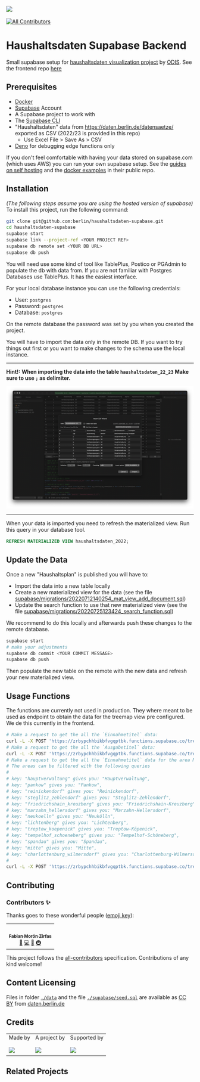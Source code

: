 ![](https://img.shields.io/badge/Built%20with%20%E2%9D%A4%EF%B8%8F-at%20Technologiestiftung%20Berlin-blue)

<!-- ALL-CONTRIBUTORS-BADGE:START - Do not remove or modify this section -->

[![All Contributors](https://img.shields.io/badge/all_contributors-1-orange.svg?style=flat-square)](#contributors-)

<!-- ALL-CONTRIBUTORS-BADGE:END -->

# Haushaltsdaten Supabase Backend

Small supabase setup for [haushaltsdaten visualization project](https://haushaltsdaten.odis-berlin.de/) by [ODIS](https://odis-berlin.de/). See the frontend repo [here](https://github.com/berlin/haushaltsdaten)

## Prerequisites

- [Docker](https://docker.com)
- [Supabase](https://supabase.com) Account
- A Supabase project to work with
- The [Supabase CLI](https://github.com/supabase/cli)
- "Haushaltsdaten" data from https://daten.berlin.de/datensaetze/ exported as CSV (2022/23 is provided in this repo)
  - Use Excel File > Save As > CSV
- [Deno](https://deno.land/) for debugging edge functions only

If you don't feel comfortable with having your data stored on supabase.com (which uses AWS) you can run your own supabase setup. See the [guides on self hosting](https://supabase.com/docs/guides/hosting/overview) and the [docker examples](https://github.com/supabase/supabase/tree/master/docker) in their public repo.

## Installation

_(The following steps assume you are using the hosted version of supabase)_ To install this project, run the following command:

```bash
git clone git@github.com:berlin/haushaltsdaten-supabase.git
cd haushaltsdaten-supabase
supabase start
supabase link --project-ref <YOUR PROJECT REF>
supabase db remote set <YOUR DB URL>
supabase db push
```

You will need use some kind of tool like TablePlus, Postico or PGAdmin to populate the db with data from. If you are not familiar with Postgres Databases use TablePlus. It has the easiest interface.

For your local database instance you can use the following credentials:

- User: `postgres`
- Password: `postgres`
- Database: `postgres`

On the remote database the password was set by you when you created the project.

You will have to import the data only in the remote DB. If you want to try things out first or you want to make changes to the schema use the local instance.

---

**Hint!:** **When importing the data into the table `haushaltsdaten_22_23` Make sure to use `;` as delimiter.**

![](./docs/tableplus-import.png)

---

When your data is imported you need to refresh the materialized view. Run this query in your database tool.

```sql
REFRESH MATERIALIZED VIEW haushaltsdaten_2022;
```

## Update the Data

Once a new "Haushaltsplan" is published you will have to:

- Import the data into a new table locally
- Create a new materialized view for the data (see the file [supabase/migrations/20220712140254_mat_view_add_document.sql](./supabase/migrations/20220712140254_mat_view_add_document.sql))
- Update the search function to use that new materialized view (see the file [supabase/migrations/20220725123424_search_function.sql](./supabase/migrations/20220725123424_search_function.sql))

We recommend to do this locally and afterwards push these changes to the remote database.

```bash
supabase start
# make your adjustments
supabase db commit <YOUR COMMIT MESSAGE>
supabase db push
```

Then populate the new table on the remote with the new data and refresh your new materialized view.

## Usage Functions

The functions are currently not used in production. They where meant to be used as endpoint to obtain the data for the treemap view pre configured. We de this currently in the frontend.

```bash
# Make a request to get the all the `Einnahmetitel` data:
curl -L -X POST 'https://zrbypchhbikbfvgqptbk.functions.supabase.co/treemap-data' -H 'Authorization: Bearer <YOUR ANON KEY HERE>'
# Make a request to get the all the `Ausgabetitel` data:
curl -L -X POST 'https://zrbypchhbikbfvgqptbk.functions.supabase.co/treemap-data?type=Ausgabetitel' -H 'Authorization: Bearer <YOUR ANON KEY HERE>'
# Make a request to get the all the `Einnahmetitel` data for the area Mitte
# The areas can be filtered with the following queries
#
# key: "hauptverwaltung" gives you: "Hauptverwaltung",
# key: "pankow" gives you: "Pankow",
# key: "reinickendorf" gives you: "Reinickendorf",
# key: "steglitz_zehlendorf" gives you: "Steglitz-Zehlendorf",
# key: "friedrichshain_kreuzberg" gives you: "Friedrichshain-Kreuzberg",
# key: "marzahn_hellersdorf" gives you: "Marzahn-Hellersdorf",
# key: "neukoelln" gives you: "Neukölln",
# key: "lichtenberg" gives you: "Lichtenberg",
# key: "treptow_koepenick" gives you: "Treptow-Köpenick",
# key: "tempelhof_schoeneberg" gives you: "Tempelhof-Schöneberg",
# key: "spandau" gives you: "Spandau",
# key: "mitte" gives you: "Mitte",
# key: "charlottenburg_wilmersdorf" gives you: "Charlottenburg-Wilmersdorf",
#
curl -L -X POST 'https://zrbypchhbikbfvgqptbk.functions.supabase.co/treemap-data?bezirk=mitte' -H 'Authorization: Bearer <YOUR ANON KEY HERE>'
```

## Contributing

### Contributors ✨

Thanks goes to these wonderful people ([emoji key](https://allcontributors.org/docs/en/emoji-key)):

<!-- ALL-CONTRIBUTORS-LIST:START - Do not remove or modify this section -->
<!-- prettier-ignore-start -->
<!-- markdownlint-disable -->
<table>
  <tr>
    <td align="center"><a href="https://fabianmoronzirfas.me/"><img src="https://avatars.githubusercontent.com/u/315106?v=4?s=128" width="128px;" alt=""/><br /><sub><b>Fabian Morón Zirfas</b></sub></a><br /><a href="https://github.com/berlin/haushaltsdaten-supabase/commits?author=ff6347" title="Documentation">📖</a> <a href="https://github.com/berlin/haushaltsdaten-supabase/commits?author=ff6347" title="Code">💻</a> <a href="#design-ff6347" title="Design">🎨</a> <a href="#infra-ff6347" title="Infrastructure (Hosting, Build-Tools, etc)">🚇</a></td>
  </tr>
</table>

<!-- markdownlint-restore -->
<!-- prettier-ignore-end -->

<!-- ALL-CONTRIBUTORS-LIST:END -->

This project follows the [all-contributors](https://github.com/all-contributors/all-contributors) specification. Contributions of any kind welcome!

## Content Licensing

Files in folder [`./data`](/data) and the file [`./supabase/seed.sql`](./supabase/seed.sql) are available as [CC BY](https://creativecommons.org/licenses/by/3.0/de/) from [daten.berlin.de](https://daten.berlin.de/datensaetze)

## Credits

<table>
  <tr>
    <td>
      Made by <a src="https://citylab-berlin.org/de/start/">
        <br />
        <br />
        <img width="200" src="https://citylab-berlin.org/wp-content/uploads/2021/05/citylab-logo.svg" />
      </a>
    </td>
    <td>
      A project by <a src="https://www.technologiestiftung-berlin.de/">
        <br />
        <br />
        <img width="150" src="https://citylab-berlin.org/wp-content/uploads/2021/05/tsb.svg" />
      </a>
    </td>
    <td>
      Supported by <a src="https://www.berlin.de/rbmskzl/">
        <br />
        <br />
        <img width="80" src="https://citylab-berlin.org/wp-content/uploads/2021/12/B_RBmin_Skzl_Logo_DE_V_PT_RGB-300x200.png" />
      </a>
    </td>
  </tr>
</table>

## Related Projects
